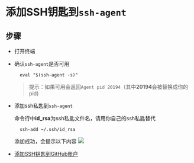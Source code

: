 # 添加SSH钥匙到`ssh-agent`

## 步骤
- 打开终端
- 确认`ssh-agent`是否可用

  ```shell
    eval "$(ssh-agent -s)"
  ```

  > 提示：如果可用会返回`Agent pid 20194`（其中**20194**会被替换成你的pid)

- 添加ssh私匙到`ssh-agent`
  
  命令行中**id_rsa**为ssh私匙文件名，请用你自己的ssh私匙替代

  ```shell
    ssh-add ~/.ssh/id_rsa
  ```

  添加成功，会提示以下内容
  ![][AddSshKeyToSshAgentImage]

- [添加SSH钥匙到GitHub账户](https://github.com/blackstone86/learn-jenkins/blob/master/github_ssh_key_add.md)
 
[AddSshKeyToSshAgentImage]: https://raw.githubusercontent.com/blackstone86/learn-jenkins/master/assets/add_ssh_agent.png
